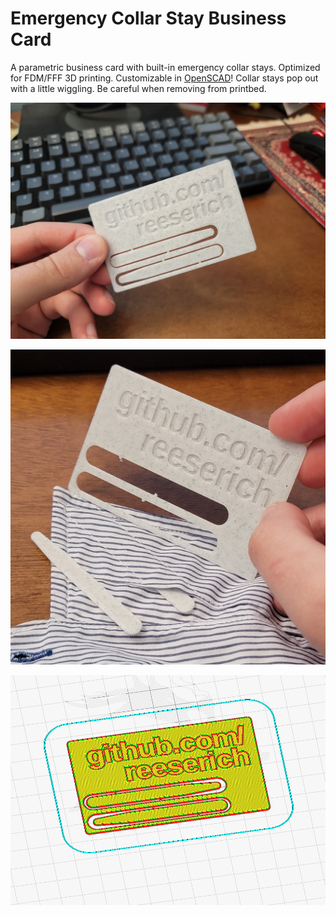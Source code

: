 # Emergency Collar Stay Business Card

A parametric business card with built-in emergency collar stays. Optimized for FDM/FFF 3D printing. Customizable in [OpenSCAD](https://openscad.org/)!
Collar stays pop out with a little wiggling. Be careful when removing from printbed.

![Business card demo](https://github.com/reeserich/collar_stay_business_card/blob/main/img/demo.jpg)

![Collar stays popped out](https://github.com/reeserich/collar_stay_business_card/blob/main/img/popped_out.jpg)

![Gcode slicing](https://github.com/reeserich/collar_stay_business_card/blob/main/img/slice.png)



